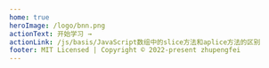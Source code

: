 ```yaml
---
home: true
heroImage: /logo/bnn.png
actionText: 开始学习 →
actionLink: /js/basis/JavaScript数组中的slice方法和aplice方法的区别
footer: MIT Licensed | Copyright © 2022-present zhupengfei
---
```

